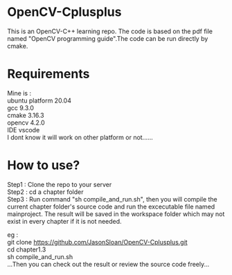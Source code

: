 # OpenCV-Cplusplus
This is an OpenCV-C++ learning repo. The code is based on the pdf file named "OpenCV programming guide".The code can be run directly by cmake.

# Requirements
Mine is :    
ubuntu platform 20.04    
gcc 9.3.0    
cmake 3.16.3    
opencv 4.2.0    
IDE vscode    
I dont know it will work on other platform or not......    

# How to use?
Step1 : Clone the repo to your server  
Step2 : cd a chapter folder  
Step3 : Run command "sh compile_and_run.sh", then you will compile the current chapter folder's source code and run the excecutable file named mainproject. The result will be saved in the workspace folder which may not exist in every chapter if it is not needed.  

eg :   
    git clone https://github.com/JasonSloan/OpenCV-Cplusplus.git  
    cd chapter1.3  
    sh compile_and_run.sh  
    ...Then you can check out the result or review the source code freely...  
